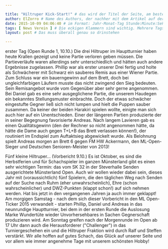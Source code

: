 ```yaml
---

title: "Hiltruper Kick-Start!" # das wird der Titel der Seite, am besten in Anführungszeichen (z.B. wenn er Sonderzeichen enthält)
author: ElZorro # Name des Authors, der nachher mit dem Artikel auf der Seite angezeigt wird; das ist unabhängig vom github-Benutzernamen
date: 2015-10-09 04:06:40 # im Format: Jahr-Monat-Tag Stunde:Minute:Sekunde, die Uhrzeit ist optional
tags: [ News Verein ] # Die eckigen Klammern sind wichtig. Mehrere Tags werden durch Kommas separiert
layout: post # Das muss überall genau so drinstehen

---
```

erster Tag (Open Runde 1, 10.10.)
Die drei Hiltruper im Hauptturnier haben heute Krallen gezeigt und keine Partie verloren geben müssen. Die Partieverläufe waren allerdings sehr unterschiedlich und hätten auch andere Ergebnisse zugelassen. Phillip war als erster unserer Drei fertig und holte als Schwächerer mit Schwarz ein sauberes Remis aus einer Wiener Partie. Zum Schluss war ein bauerngewinn auf dem Brett, doch bei ungleichfarbigen Läufern musste das nicht zwingend den Sieg bedeuten. Sein Remisangebot wurde vom Gegenüber aber sehr gerne angenommen.
Bei Daniel gab es eine sehr ausgeglichene Partie, die unserem Haudegen ein bekanntes Stellungsmuster einbrachte. Doch der etwas schwächer eingestufte Gegner ließ sich nicht lumpen und hielt die Puppen sauber zusammen. Da keiner der beiden Harakiri spielen wollte, einigte man sich auch hier auf ein Unentschieden.
Einer der längeren Partien produzierte der in seiner Begegnung favorisierte Andreas. Nach langem Lavieren gab es einen Qualitätsgewinn (den der Rechner so nicht angenommen hätte, da hätte die Dame auch gegen T+L+B das Brett verlassen können!), der routiniert im Endspiel zum Auftaktsieg abgewickelt wurde. Als Belohnung spielt Andreas morgen an Brett 6 gegen FM HW Ackermann, den ML-Open-Sieger und Deutschen Senioren-Meister von 2013!


Fünf kleine Hiltruper... (Vorbericht 9.10.)
Es ist Oktober, es sind die Herbstferien und für Schachspieler im ganzen Münsterland gibt es einen sehr wichtigen Termin: das vom SK 32 in der Steverhalle Senden ausgerichtete Münsterland Open. Auch wir wollen wieder dabei sein, dieses Jahr mit (voraussichtlich) fünf Spielern, die den täglichen Weg nach Senden auf der Suche nach Ruhm (eher unwahrscheinlich), Ehre (schon wahrscheinlicher) und DWZ-Punkten (klappt schon!) auf sich nehmen werden. Hat bis jetzt in den vergangenen Jahren ja auch immer geklappt! Am morgigen Samstag - nach dem sich dieser Vorbericht in den ML Open-Ticker 2015 verwandelt - starten Phillip, Daniel und Andreas in das neunrundige Hauptturnier, bei dem in der ersten Runde die Auslosung Marke Wundertüte wieder Unvorhersehbares in Sachen Gegnerschaft produzieren wird. Am Sonntag greifen nach der Morgenrunde im Open ab 17 Uhr dann auch die Herausforderer ("Challenger") in das Turniergeschehen ein und die Hiltruper Fraktion wird durch Ralf und Steffen verstärkt. Wir alle hoffen auf gutes Schach, das Glück auf unserer Seite und vor allem wie immer angenehme Tage mit unserem schönsten Hobby!
